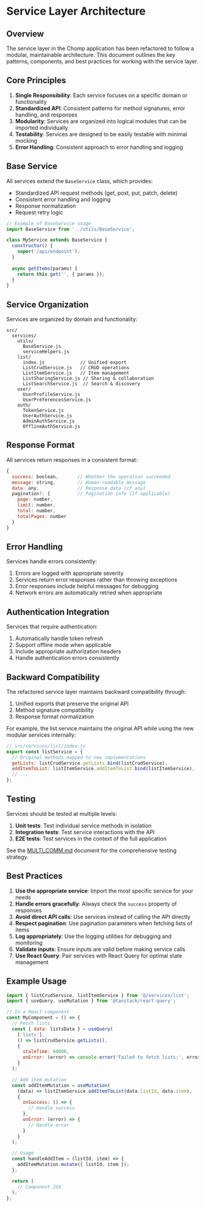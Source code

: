 # Service Layer Architecture

## Overview

The service layer in the Chomp application has been refactored to follow a modular, maintainable architecture. This document outlines the key patterns, components, and best practices for working with the service layer.

## Core Principles

1. **Single Responsibility**: Each service focuses on a specific domain or functionality
2. **Standardized API**: Consistent patterns for method signatures, error handling, and responses
3. **Modularity**: Services are organized into logical modules that can be imported individually
4. **Testability**: Services are designed to be easily testable with minimal mocking
5. **Error Handling**: Consistent approach to error handling and logging

## Base Service

All services extend the `BaseService` class, which provides:

- Standardized API request methods (get, post, put, patch, delete)
- Consistent error handling and logging
- Response normalization
- Request retry logic

```javascript
// Example of BaseService usage
import BaseService from '../utils/BaseService';

class MyService extends BaseService {
  constructor() {
    super('/api/endpoint');
  }
  
  async getItems(params) {
    return this.get('', { params });
  }
}
```

## Service Organization

Services are organized by domain and functionality:

```
src/
  services/
    utils/
      BaseService.js
      serviceHelpers.js
    list/
      index.js             // Unified export
      ListCrudService.js   // CRUD operations
      ListItemService.js   // Item management
      ListSharingService.js // Sharing & collaboration
      ListSearchService.js  // Search & discovery
    user/
      UserProfileService.js
      UserPreferencesService.js
    auth/
      TokenService.js
      UserAuthService.js
      AdminAuthService.js
      OfflineAuthService.js
```

## Response Format

All services return responses in a consistent format:

```javascript
{
  success: boolean,       // Whether the operation succeeded
  message: string,        // Human-readable message
  data: any,              // Response data (if any)
  pagination?: {          // Pagination info (if applicable)
    page: number,
    limit: number,
    total: number,
    totalPages: number
  }
}
```

## Error Handling

Services handle errors consistently:

1. Errors are logged with appropriate severity
2. Services return error responses rather than throwing exceptions
3. Error responses include helpful messages for debugging
4. Network errors are automatically retried when appropriate

## Authentication Integration

Services that require authentication:

1. Automatically handle token refresh
2. Support offline mode when applicable
3. Include appropriate authorization headers
4. Handle authentication errors consistently

## Backward Compatibility

The refactored service layer maintains backward compatibility through:

1. Unified exports that preserve the original API
2. Method signature compatibility
3. Response format normalization

For example, the list service maintains the original API while using the new modular services internally:

```javascript
// src/services/list/index.js
export const listService = {
  // Original methods mapped to new implementations
  getLists: listCrudService.getLists.bind(listCrudService),
  addItemToList: listItemService.addItemToList.bind(listItemService),
  // ...
};
```

## Testing

Services should be tested at multiple levels:

1. **Unit tests**: Test individual service methods in isolation
2. **Integration tests**: Test service interactions with the API
3. **E2E tests**: Test services in the context of the full application

See the [MULTI_COMM.md](./MULTI_COMM.md) document for the comprehensive testing strategy.

## Best Practices

1. **Use the appropriate service**: Import the most specific service for your needs
2. **Handle errors gracefully**: Always check the `success` property of responses
3. **Avoid direct API calls**: Use services instead of calling the API directly
4. **Respect pagination**: Use pagination parameters when fetching lists of items
5. **Log appropriately**: Use the logging utilities for debugging and monitoring
6. **Validate inputs**: Ensure inputs are valid before making service calls
7. **Use React Query**: Pair services with React Query for optimal state management

## Example Usage

```javascript
import { listCrudService, listItemService } from '@/services/list';
import { useQuery, useMutation } from '@tanstack/react-query';

// In a React component
const MyComponent = () => {
  // Fetch lists
  const { data: listsData } = useQuery(
    ['lists'],
    () => listCrudService.getLists(),
    {
      staleTime: 60000,
      onError: (error) => console.error('Failed to fetch lists:', error)
    }
  );

  // Add item mutation
  const addItemMutation = useMutation(
    (data) => listItemService.addItemToList(data.listId, data.item),
    {
      onSuccess: () => {
        // Handle success
      },
      onError: (error) => {
        // Handle error
      }
    }
  );

  // Usage
  const handleAddItem = (listId, item) => {
    addItemMutation.mutate({ listId, item });
  };

  return (
    // Component JSX
  );
};
```
